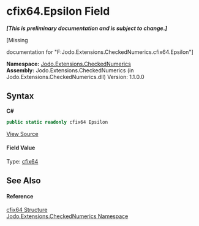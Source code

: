 # cfix64.Epsilon Field
 _**\[This is preliminary documentation and is subject to change.\]**_

\[Missing <summary> documentation for "F:Jodo.Extensions.CheckedNumerics.cfix64.Epsilon"\]

**Namespace:**&nbsp;<a href="N_Jodo_Extensions_CheckedNumerics">Jodo.Extensions.CheckedNumerics</a><br />**Assembly:**&nbsp;Jodo.Extensions.CheckedNumerics (in Jodo.Extensions.CheckedNumerics.dll) Version: 1.1.0.0

## Syntax

**C#**<br />
``` C#
public static readonly cfix64 Epsilon
```

<a href="https://github.com/JosephJShort/Jodo.Extensions/blob/main/src/Jodo.Extensions.CheckedNumerics/cfix64.cs" rel="noopener noreferrer" title="View the source code">View Source</a><br />

#### Field Value
Type: <a href="T_Jodo_Extensions_CheckedNumerics_cfix64">cfix64</a>

## See Also


#### Reference
<a href="T_Jodo_Extensions_CheckedNumerics_cfix64">cfix64 Structure</a><br /><a href="N_Jodo_Extensions_CheckedNumerics">Jodo.Extensions.CheckedNumerics Namespace</a><br />